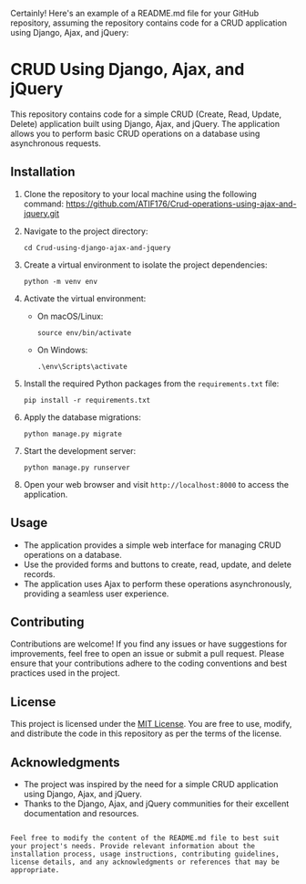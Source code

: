 Certainly! Here's an example of a README.md file for your GitHub repository, assuming the repository contains code for a CRUD application using Django, Ajax, and jQuery:

# CRUD Using Django, Ajax, and jQuery

This repository contains code for a simple CRUD (Create, Read, Update, Delete) application built using Django, Ajax, and jQuery. The application allows you to perform basic CRUD operations on a database using asynchronous requests.

## Installation

1. Clone the repository to your local machine using the following command:
  https://github.com/ATIF176/Crud-operations-using-ajax-and-jquery.git
2. Navigate to the project directory:
   ```
   cd Crud-using-django-ajax-and-jquery
   ```

3. Create a virtual environment to isolate the project dependencies:
   ```
   python -m venv env
   ```

4. Activate the virtual environment:
   - On macOS/Linux:
     ```
     source env/bin/activate
     ```
   - On Windows:
     ```
     .\env\Scripts\activate
     ```

5. Install the required Python packages from the `requirements.txt` file:
   ```
   pip install -r requirements.txt
   ```

6. Apply the database migrations:
   ```
   python manage.py migrate
   ```

7. Start the development server:
   ```
   python manage.py runserver
   ```

8. Open your web browser and visit `http://localhost:8000` to access the application.

## Usage

- The application provides a simple web interface for managing CRUD operations on a database.
- Use the provided forms and buttons to create, read, update, and delete records.
- The application uses Ajax to perform these operations asynchronously, providing a seamless user experience.

## Contributing

Contributions are welcome! If you find any issues or have suggestions for improvements, feel free to open an issue or submit a pull request. Please ensure that your contributions adhere to the coding conventions and best practices used in the project.

## License

This project is licensed under the [MIT License](LICENSE). You are free to use, modify, and distribute the code in this repository as per the terms of the license.

## Acknowledgments

- The project was inspired by the need for a simple CRUD application using Django, Ajax, and jQuery.
- Thanks to the Django, Ajax, and jQuery communities for their excellent documentation and resources.

```

Feel free to modify the content of the README.md file to best suit your project's needs. Provide relevant information about the installation process, usage instructions, contributing guidelines, license details, and any acknowledgments or references that may be appropriate.
